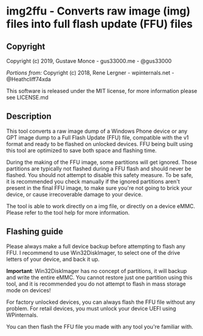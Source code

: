 # img2ffu - Converts raw image (img) files into full flash update (FFU) files

## Copyright

Copyright (c) 2019, Gustave Monce - gus33000.me - @gus33000

*Portions from:*
Copyright (c) 2018, Rene Lergner - wpinternals.net - @Heathcliff74xda

This software is released under the MIT license, for more information please see LICENSE.md

## Description

This tool converts a raw image dump of a Windows Phone device or any GPT image dump to a Full Flash Update (FFU) file, compatible with the v1 format and ready to be flashed on unlocked devices. FFU being built using this tool are optimized to save both space and flashing time.

During the making of the FFU image, some partitions will get ignored. Those partitions are typically not flashed during a FFU flash and should never be flashed. You should not attempt to disable this safety measure.
To be safe, it is recommended you check manually if the ignored partitions aren't present in the final FFU image, to make sure you're not going to brick your device, or cause irrecoverable damage to your device.

The tool is able to work directly on a img file, or directly on a device eMMC. Please refer to the tool help for more information.

## Flashing guide
Please always make a full device backup before attempting to flash any FFU. I recommend to use Win32DiskImager, to select one of the drive letters of your device, and back it up.

**Important**: Win32DiskImager has no concept of partitions, it will backup and write the entire eMMC. You cannot restore just one partition using this tool, and it is recommended you do not attempt to flash in mass storage mode on devices!

For factory unlocked devices, you can always flash the FFU file without any problem.
For retail devices, you must unlock your device UEFI using WPinternals.

You can then flash the FFU file you made with any tool you're familiar with.

